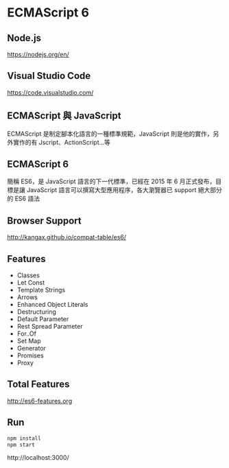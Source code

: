 # ECMAScript 6

## Node.js

https://nodejs.org/en/

## Visual Studio Code

https://code.visualstudio.com/

## ECMAScript 與 JavaScript

ECMAScript 是制定腳本化語言的一種標準規範，JavaScript 則是他的實作，另外實作的有 Jscript、ActionScript…等

## ECMAScript 6

簡稱 ES6，是 JavaScript 語言的下一代標準，已經在 2015 年 6 月正式發布，目標是讓 JavaScript 語言可以撰寫大型應用程序，各大瀏覽器已 support 絕大部分的 ES6 語法

## Browser Support

http://kangax.github.io/compat-table/es6/

## Features

- Classes
- Let Const
- Template Strings
- Arrows
- Enhanced Object Literals
- Destructuring
- Default Parameter
- Rest Spread Parameter
- For..Of
- Set Map
- Generator
- Promises
- Proxy

## Total Features

http://es6-features.org

## Run

```cmd
npm install
npm start
```

http://localhost:3000/
